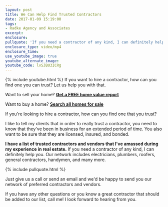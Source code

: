```yaml
---
layout: post
title: We Can Help Find Trusted Contractors
date: 2017-01-09 15:19:00
tags:
- Radke Agency and Associates
excerpt:
enclosure:
pullquote: 'If you need a contractor of any kind, I can definitely help you.'
enclosure_type: video/mp4
enclosure_time:
use_youtube_image: true
youtube_alternate_image:
youtube_code: lvSJBU3ICRg
---
```



{% include youtube.html %}
If you want to hire a contractor, how can you find one you can trust? Let us help you with that.

Want to sell your home? [**Get a FREE home value report**](http://www.propertyhomevalue.com/)

Want to buy a home? [**Search all homes for sale**](http://www.radkeagency.com/homes-for-sale)

If you're looking to hire a contractor, how can you find one that you trust?

I like to tell my clients that in order to really trust a contractor, you need to know that they've been in business for an extended period of time. You also want to be sure that they are licensed, insured, and bonded.

**I have a list of trusted contractors and vendors that I've amassed during my experience in real estate.** If you need a contractor of any kind, I can definitely help you. Our network includes electricians, plumbers, roofers, general contractors, handymen, and many more.

{% include pullquote.html %}

Just give us a call or send an email and we'd be happy to send you our network of preferred contractors and vendors.

If you have any other questions or you know a great contractor that should be added to our list, call me! I look forward to hearing from you.
